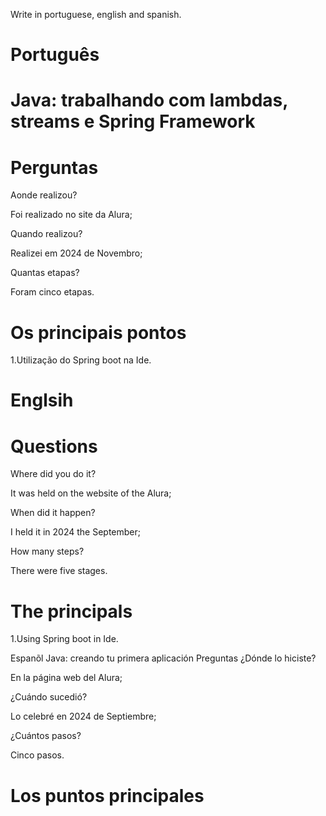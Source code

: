 
Write in portuguese, english and spanish.

# Português


# Java: trabalhando com lambdas, streams e Spring Framework


# Perguntas

Aonde realizou?

Foi realizado no site da Alura;

Quando realizou?

Realizei em 2024 de Novembro;

Quantas etapas?

Foram cinco etapas.

# Os principais pontos

1.Utilização do  Spring  boot na Ide.


# Englsih

# 

# Questions

Where did you do it?

It was held on the website of the Alura;

When did it happen?

I held it in 2024 the September;

How many steps?

There were five stages.

# The principals

1.Using Spring boot in Ide.

Espanõl
Java: creando tu primera aplicación
Preguntas
¿Dónde lo hiciste?

En la página web del Alura;

¿Cuándo sucedió?

Lo celebré en 2024 de Septiembre;

¿Cuántos pasos?

Cinco pasos.

# Los puntos principales

